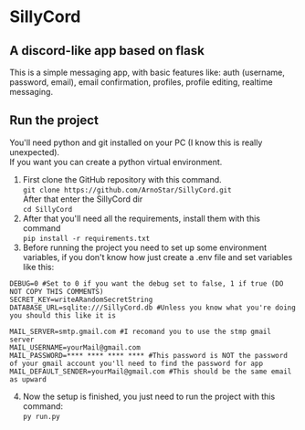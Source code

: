 # SillyCord
## A discord-like app based on flask

This is a simple messaging app, with basic features like: auth (username, password, email),
email confirmation, profiles, profile editing, realtime messaging.

## Run the project

You'll need python and git installed on your PC (I know this is really unexpected).\
If you want you can create a python virtual environment.
1. First clone the GitHub repository with this command.\
``git clone https://github.com/ArnoStar/SillyCord.git`` \
After that enter the SillyCord dir\
``cd SillyCord``
2. After that you'll need all the requirements, install them with this command\
``pip install -r requirements.txt``
3. Before running the project you need to set up some environment variables,
if you don't know how just create a .env file and set variables like this:
````
DEBUG=0 #Set to 0 if you want the debug set to false, 1 if true (DO NOT COPY THIS COMMENTS)
SECRET_KEY=writeARandomSecretString
DATABASE_URL=sqlite:///SillyCord.db #Unless you know what you're doing you should this like it is

MAIL_SERVER=smtp.gmail.com #I recomand you to use the stmp gmail server
MAIL_USERNAME=yourMail@gmail.com
MAIL_PASSWORD=**** **** **** **** #This password is NOT the password of your gmail account you'll need to find the password for app
MAIL_DEFAULT_SENDER=yourMail@gmail.com #This should be the same email as upward
````
4. Now the setup is finished, you just need to run the project with this command:\
``py run.py``
